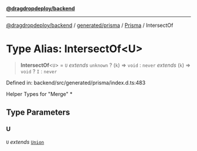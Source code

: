 [**@dragdropdeploy/backend**](../../../../../README.md)

***

[@dragdropdeploy/backend](../../../../../README.md) / [generated/prisma](../../../README.md) / [Prisma](../README.md) / IntersectOf

# Type Alias: IntersectOf\<U\>

> **IntersectOf**\<`U`\> = `U` *extends* `unknown` ? (`k`) => `void` : `never` *extends* (`k`) => `void` ? `I` : `never`

Defined in: backend/src/generated/prisma/index.d.ts:483

Helper Types for "Merge" *

## Type Parameters

### U

`U` *extends* [`Union`](Union.md)
